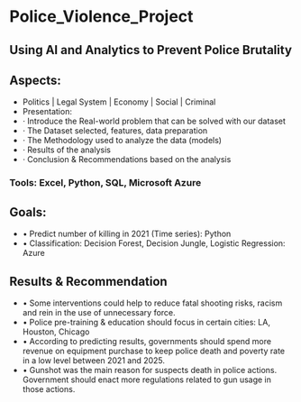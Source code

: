 # Police_Violence_Project

## Using AI and Analytics to Prevent Police Brutality 

## Aspects:
- Politics | Legal System | Economy | Social | Criminal 
- Presentation:
- ·   	Introduce the Real-world problem that can be solved with our dataset
- ·   	The Dataset selected, features, data preparation
- ·   	The Methodology used to analyze the data (models)
- ·   	Results of the analysis
- ·   	Conclusion  & Recommendations based on the analysis
### Tools: Excel, Python, SQL, Microsoft Azure


## Goals:
- •	Predict number of killing in 2021 (Time series): Python
- •	Classification: Decision Forest, Decision Jungle, Logistic Regression: Azure
## Results & Recommendation
- •	Some interventions could help to reduce fatal shooting risks, racism and rein in the use of unnecessary force.
- •	Police pre-training & education should focus in certain cities: LA, Houston, Chicago
- •	According to predicting results, governments should spend more revenue on equipment purchase to keep police death and poverty rate in a low level between 2021 and 2025.
- •	Gunshot was the main reason for suspects death in police actions. Government should enact more regulations related to gun usage in those actions.
